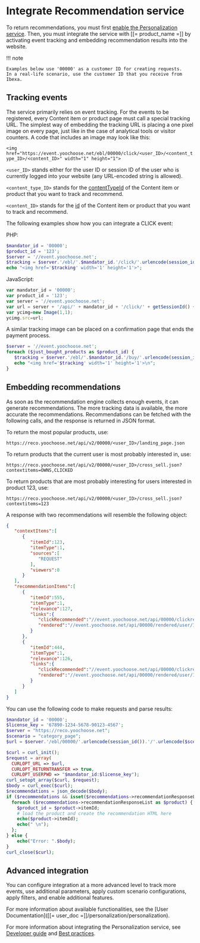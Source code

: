 # Integrate Recommendation service

To return recommendations, you must first [enable the Personalization service](enabling_personalization.md).
Then, you must integrate the service with [[= product_name =]] by activating 
event tracking and embedding recommendation results into the website.

!!! note

    Examples below use '00000' as a customer ID for creating requests.
    In a real-life scenario, use the customer ID that you receive from Ibexa.

## Tracking events

The service primarily relies on event tracking. 
For the events to be registered, every Content item or product page must call 
a special tracking URL.
The simplest way of embedding the tracking URL is placing a one pixel image on every page, 
just like in the case of analytical tools or visitor counters.
A code that includes an image may look like this:

`<img href="https://event.yoochoose.net/ebl/00000/click/<user_ID>/<content_type_ID>/<content_ID>" width="1" height="1">`

`<user_ID>` stands either for the user ID or session ID of the user who is currently 
logged into your website (any URL-encoded string is allowed).

`<content_type_ID>` stands for the [contentTypeId](../content_model.md#content-information) of the Content item or product that you want to track and recommend.

`<content_ID>` stands for the [id](../content_model.md#content-information) of the Content item or product that you want to track and recommend.

The following examples show how you can integrate a CLICK event:

PHP:

``` php
$mandator_id = '00000';
$product_id = '123';
$server = '//event.yoochoose.net';
$tracking = $server.'/ebl/'.$mandator_id.'/click/'.urlencode(session_id()).'/1/'.$product_id;
echo "<img href='$tracking' width='1' height='1'>";
```

JavaScript:

``` js
var mandator_id = '00000';
var product_id = '123';
var server = '//event.yoochoose.net';
var url = server + '/api/' + mandator_id + '/click/' + getSessionId() + '/1/' + product_id;
var ycimg=new Image(1,1);
ycimg.src=url;
```

A similar tracking image can be placed on a confirmation page that ends the payment process.

``` php
$server = '//event.yoochoose.net';
foreach ($just_bought_products as $product_id) {
   $tracking = $server.'/ebl/'.$mandator_id.'/buy/'.urlencode(session_id()).'/1/'.$product_id;
   echo "<img href='$tracking' width='1' height='1'>\n";
}
```

## Embedding recommendations

As soon as the recommendation engine collects enough events, it can generate recommendations.
The more tracking data is available, the more accurate the recommendations.
Recommendations can be fetched with the following calls, and the response is returned in JSON format.

To return the most popular products, use:

`https://reco.yoochoose.net/api/v2/00000/<user_ID>/landing_page.json`

To return products that the current user is most probably interested in, use:

`https://reco.yoochoose.net/api/v2/00000/<user_ID>/cross_sell.json?contextitems=OWNS,CLICKED`

To return products that are most probably interesting for users interested in product 123, use:

`https://reco.yoochoose.net/api/v2/00000/<user_ID>/cross_sell.json?contextitems=123`

A response with two recommendations will resemble the following object:

``` json
{
   "contextItems":[
      {
         "itemId":123,
         "itemType":1,
         "sources":[
            "REQUEST"
         ],
         "viewers":0
      }
   ],
   "recommendationItems":[
      {
         "itemId":555,
         "itemType":1,
         "relevance":127,
         "links":{
            "clickRecommended":"//event.yoochoose.net/api/00000/clickrecommended/user/1/555?scenario=landing_page&modelid=5768",
            "rendered":"//event.yoochoose.net/api/00000/rendered/user/1/555?scenario=landing_page&modelid=5768"
         }
      },
      {
         "itemId":444,
         "itemType":1,
         "relevance":126,
         "links":{
            "clickRecommended":"//event.yoochoose.net/api/00000/clickrecommended/user/1/444?scenario=landing_page&modelid=5768",
            "rendered":"//event.yoochoose.net/api/00000/rendered/user/1/444?scenario=landing_page&modelid=5768"
         }
      }
   ]
}
```

You can use the following code to make requests and parse results:

``` php
$mandator_id = '00000';
$license_key = '67890-1234-5678-90123-4567';
$server = "https://reco.yoochoose.net";
$scenario = "category_page";
$url = $server.'/ebl/00000/'.urlencode(session_id()).'/'.urlencode($scenario).'.json';

$curl = curl_init();
$request = array(
  CURLOPT_URL => $url,
  CURLOPT_RETURNTRANSFER => true,
  CURLOPT_USERPWD => "$mandator_id:$license_key");
curl_setopt_array($curl, $request);
$body = curl_exec($curl);
$recommendations = json_decode($body);
if ($recommendations && isset($recommendations->recommendationResponseList)) {
  foreach ($recommendations->recommendationResponseList as $product) {
    $product_id = $product->itemId;
    # load the product and create the recommendation HTML here
    echo($product->itemId);
    echo(" \n");
  };
} else {
    echo("Error: ".$body);
}
curl_close($curl);
```

## Advanced integration

You can configure integration at a more advanced level to track more events, 
use additional parameters, apply custom scenario configurations, apply filters, 
and enable additional features.

For more information about available functionalities, see the [User Documentation]([[= user_doc =]]/personalization/personalization).

For more information about integrating the Personalization service, see [Developer guide](developer_guide/tracking_api.md) and [Best practices](best_practices/tracking_integration.md).
